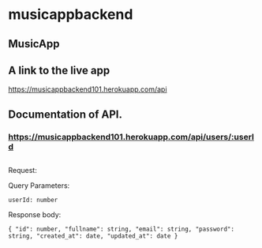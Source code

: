 # musicappbackend
## MusicApp

##  A link to the live app
 https://musicappbackend101.herokuapp.com/api 

## Documentation of API.

### https://musicappbackend101.herokuapp.com/api/users/:userId
##
Request:

Query Parameters:

`userId: number`

Response body:

`{
    "id": number,
    "fullname": string,
    "email": string,
    "password": string,
    "created_at": date,
    "updated_at": date
}`
